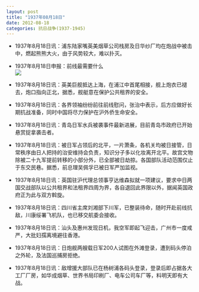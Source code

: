 ```yaml
---
layout: post
title: "1937年08月18日"
date: 2012-08-18
categories: 抗日战争(1937-1945)
---
```


<meta name="referrer" content="no-referrer" />

- 1937年8月18日讯：浦东陆家嘴英美烟草公司栈房及日华纱厂均在炮战中被击中，燃起熊熊大火，由于风势较大，难以扑灭。 

- 1937年8月18日申报：前线最需要什么 <br/><img src="https://ww1.sinaimg.cn/large/aca367d8jw1dw11pqbcr9j.jpg" />

- 1937年8月18日讯：英美巨舰抵达上海，在浦江中首尾相接，舰上炮衣已褪去，炮口指向正北，据悉，舰艇意在保护公共租界的安全。 

- 1937年8月18日讯：各界领袖纷纷前往前线慰问，张治中表示，后方应做好长期抗战准备，同时中国将尽力保护在沪外侨生命安全。 

- 1937年8月18日讯：青岛日军水兵被袭事件最新进展，目前青岛市政府已开始悬赏捉拿袭击者。 

- 1937年8月18日讯：被日军占领后的北平，一片萧条，各机关均被日接管，日常秩序由日人把持的治安维持会负责，知识分子多以化妆离开北平。故宫文物除被二十九军提前转移的小部分外，已全部被日劫掠。各国部队活动范围仅止于东交民巷。据悉，前总理吴佩孚已被日军严加监视。 

- 1937年8月18日讯：英国驻沪代理总领事亨达维森拟就一项建议，要求中日两国交战部队以公共租界和法租界四周为界，各自退回此界限以外，据闻英国政府正为此与双方斡旋。 

- 1937年8月18日讯：四川省主席刘湘部下川军，已整装待命，随时开赴前线抗敌，川康绥署飞机队，也已移交航委会接收。 

- 1937年8月18日讯：汕头及惠州发现日机，我空军即起飞迎击，广州市一度戒严，大批妇孺离境避往香港。 

- 1937年8月18日讯：日炮舰两艘载日军200人试图在外滩登录，遭到码头停泊之外轮，及法国巡捕房拒绝。 

- 1937年8月18日讯：敌增援大部队已在杨树浦各码头登录，登录后即占据各大工厂厂房，如华成烟草、世界书局印刷厂、电车公司车厂等，料明天即有大战。 

